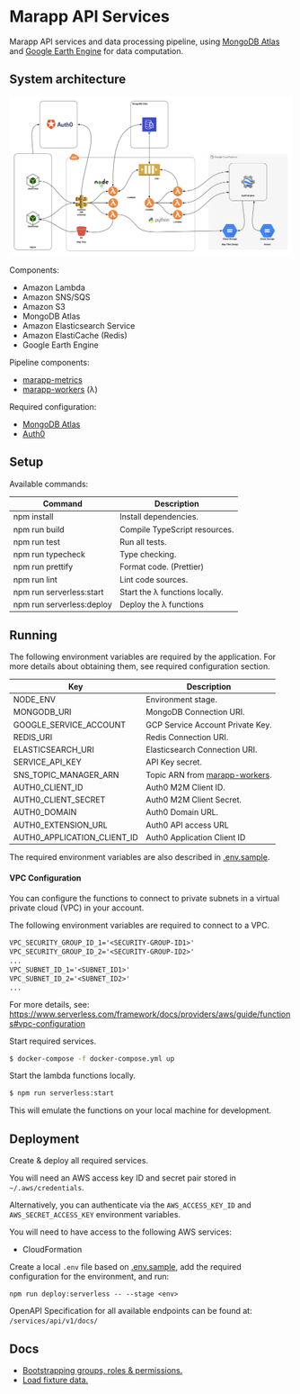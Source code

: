 # Marapp API Services

Marapp API services and data processing pipeline, using [MongoDB Atlas](https://www.mongodb.com/cloud/atlas) and [Google Earth Engine](https://earthengine.google.com) for data computation.

## System architecture

![](docs/resources/marapp-architecture-v3.jpg)

Components:
- Amazon Lambda
- Amazon SNS/SQS
- Amazon S3
- MongoDB Atlas
- Amazon Elasticsearch Service 
- Amazon ElastiCache (Redis)
- Google Earth Engine

Pipeline components:
- [marapp-metrics](https://github.com/natgeosociety/marapp-metrics)
- [marapp-workers](https://github.com/natgeosociety/marapp-workers) (λ)

Required configuration:
- [MongoDB Atlas](docs/mongodb-atlas-configuration.md)
- [Auth0](docs/auth0-configuration.md)

## Setup

Available commands:

| Command                   | Description                    |
| ------------------------- | ------------------------------ |
| npm install               | Install dependencies.          |
| npm run build             | Compile TypeScript resources.  |
| npm run test              | Run all tests.                 |
| npm run typecheck         | Type checking.                 |
| npm run prettify          | Format code. (Prettier)        |
| npm run lint              | Lint code sources.             |
| npm run serverless:start  | Start the λ functions locally. |
| npm run serverless:deploy | Deploy the λ functions         |

## Running

The following environment variables are required by the application. For more details about obtaining them, see required configuration section.


| **Key**                       | **Description**                                                                  |
| ----------------------------- |----------------------------------------------------------------------------------|
| NODE_ENV                      | Environment stage.                                                               |
| MONGODB_URI                   | MongoDB Connection URI.                                                          |
| GOOGLE_SERVICE_ACCOUNT        | GCP Service Account Private Key.                                                 |
| REDIS_URI                     | Redis Connection URI.                                                            |
| ELASTICSEARCH_URI             | Elasticsearch Connection URI.                                                    |
| SERVICE_API_KEY               | API Key secret.                                                                  |
| SNS_TOPIC_MANAGER_ARN         | Topic ARN from [marapp-workers](https://github.com/natgeosociety/marapp-workers).|
| AUTH0_CLIENT_ID               | Auth0 M2M Client ID.                                                             |
| AUTH0_CLIENT_SECRET           | Auth0 M2M Client Secret.                                                         |
| AUTH0_DOMAIN                  | Auth0 Domain URL.                                                                |
| AUTH0_EXTENSION_URL           | Auth0 API access URL                                                             |
| AUTH0_APPLICATION_CLIENT_ID   | Auth0 Application Client ID                                                      |

The required environment variables are also described in [.env.sample](.env.sample).

####  VPC Configuration

You can configure the functions to connect to private subnets in a virtual private cloud (VPC) in your account.

The following environment variables are required to connect to a VPC.
```shell script
VPC_SECURITY_GROUP_ID_1='<SECURITY-GROUP-ID1>'
VPC_SECURITY_GROUP_ID_2='<SECURITY-GROUP-ID2>'
...
VPC_SUBNET_ID_1='<SUBNET_ID1>'
VPC_SUBNET_ID_2='<SUBNET_ID2>'
...
```
For more details, see: https://www.serverless.com/framework/docs/providers/aws/guide/functions#vpc-configuration

Start required services. 

```bash
$ docker-compose -f docker-compose.yml up
```

Start the lambda functions locally.

```bash
$ npm run serverless:start
```

This will emulate the functions on your local machine for development. 

## Deployment

Create & deploy all required services. 

You will need an AWS access key ID and secret pair stored in `~/.aws/credentials`.

Alternatively, you can authenticate via the `AWS_ACCESS_KEY_ID` and `AWS_SECRET_ACCESS_KEY` environment variables.

You will need to have access to the following AWS services:
- CloudFormation

Create a local `.env` file based on [.env.sample](.env.sample), add the required configuration for the environment, and run:

```shell script
npm run deploy:serverless -- --stage <env>
```
OpenAPI Specification for all available endpoints can be found at: `/services/api/v1/docs/`

## Docs
- [Bootstrapping groups, roles & permissions.](docs/bootstrap-groups-roles-permissions.md)
- [Load fixture data.](docs/bootstrap-fixture-data.md)
